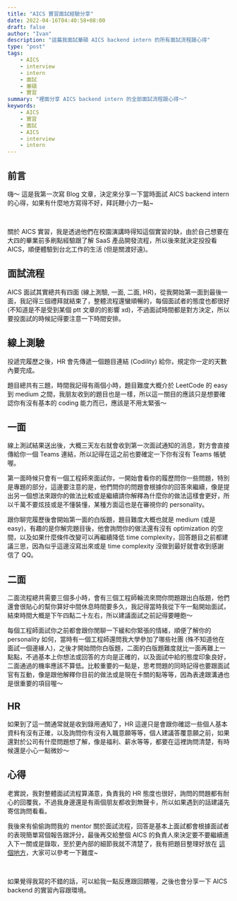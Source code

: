 ```yaml
---
title: "AICS 實習面試經驗分享"
date: 2022-04-16T04:40:58+08:00
draft: false
author: "Ivan"
description: "這篇我面試華碩 AICS backend intern 的所有面試流程跟心得"
type: "post"
tags:
    - AICS
    - interview
    - intern
    - 面試
    - 華碩
    - 實習
summary: "裡面分享 AICS backend intern 的全部面試流程跟心得～"
keywords:
    - AICS
    - 實習
    - 面試
    - AICS
    - interview
    - intern
---
```


## 前言
嗨～ 這是我第一次寫 Blog 文章，決定來分享一下當時面試 AICS backend intern 的心得，如果有什麼地方寫得不好，拜託鞭小力一點~

</br>

關於 AICS 實習，我是透過他們在校園演講時得知這個實習的缺，由於自己想要在大四的畢業前多刷點經驗跟了解 SaaS 產品開發流程，所以後來就決定投投看 AICS，順便體驗到台北工作的生活 (但是關渡好遠)。

## 面試流程
AICS 面試其實總共有四面 (線上測驗, 一面, 二面, HR)，從我開始第一面到最後一面，我記得三個禮拜就結束了，整體流程還蠻順暢的，每個面試者的態度也都很好 (不知道是不是受到某個 ptt 文章的的影響 xd)，不過面試時間都是對方決定，所以要投面試的時候記得要注意一下時間安排。

## 線上測驗
投遞完履歷之後，HR 會先傳遞一個題目連結 (Codility) 給你，規定你一定的天數內要完成。
<br/>

題目總共有三題，時間我記得有兩個小時，題目難度大概介於 LeetCode 的 easy 到 medium 之間，我朋友收到的題目也是一樣，所以這一關目的應該只是想要確認你有沒有基本的 coding 能力而已，應該是不用太緊張～

## 一面
線上測試結果送出後，大概三天左右就會收到第一次面試通知的消息，對方會直接傳給你一個 Teams 連結，所以記得在這之前也要確定一下你有沒有 Teams 帳號喔。
<br/>

第一面時候只會有一個工程師來面試你，一開始會看你的履歷問你一些問題，特別是專題的部分，這邊要注意的是，他們問你的問題會根據你的回答來繼續，像是提出另一個想法來跟你的做法比較或是繼續請你解釋為什麼你的做法這樣會更好，所以千萬不要炫技或是不懂裝懂，某種方面這也是在審視你的 personality。
<br/>

跟你聊完履歷後會開始第一面的白版題，題目難度大概也就是 medium (或是 easy)，有趣的是你解完題目後，他會詢問你的做法還有沒有 optimization 的空間，以及如果什麼條件改變可以再繼續降低 time complexity，回答題目之前都建議三思，因為似乎這邊沒寫出來或是 time complexity 沒做到最好就會收到感謝信了 QQ。

## 二面
二面流程總共需要三個多小時，會有三個工程師輪流來問你問題跟出白版題，他們還會很貼心的幫你算好中間休息時間要多久，我記得當時我從下午一點開始面試，結束時間大概是下午四點二十左右，所以建議面試之前記得要睡飽～
<br/>

每個工程師面試你之前都會跟你閒聊一下緩和你緊張的情緒，順便了解你的 personality 如何，當時有一個工程師還問我大學參加了哪些社團 (殊不知道他在面試一個邊緣人)，之後才開始問你白版題，二面的白版題難度就比一面再難上一點點，不過基本上你想法或回答的方向是正確的，以及面試中給的態度印象良好，二面通過的機率應該不算低。比較重要的一點是，思考問題的同時記得也要跟面試官有互動，像是跟他解釋你目前的做法或是現在卡關的點等等，因為表達跟溝通也是很重要的項目喔～

## HR
如果到了這一關通常就是收到錄用通知了，HR 這邊只是會跟你確認一些個人基本資料有沒有正確，以及詢問你有沒有入職意願等等，個人建議答覆意願之前，如果還對於公司有什麼問題想了解，像是福利、薪水等等，都要在這裡詢問清楚，有時候還是小心一點微妙～

## 心得
老實說，我對整體面試流程算滿意，負責我的 HR 態度也很好，詢問的問題都有耐心的回覆我，不過我身邊還是有兩個朋友都收到無聲卡，所以如果遇到的話建議先寄信詢問看看。
</br>

我後來有偷偷詢問我的 mentor 關於面試流程，回答是基本上面試都會根據面試者的表現簡單寫個報告跟評分，最後再交給整個 AICS 的負責人來決定要不要繼續進入下一關或是錄取，至於更內部的細節我就不清楚了，我有把題目整理好放在 [這個地方](https://github.com/tsw303005/Coding-Practice/tree/master/ASUS)，大家可以參考一下難度~

</br>

如果覺得我寫的不錯的話，可以給我一點反應跟回饋喔，之後也會分享一下 AICS backend 的實習內容跟環境。

